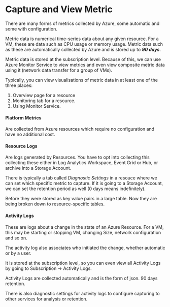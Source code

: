 # Capture and View Metric

There are many forms of metrics collected by Azure, some automatic and some with configuration.

Metric data is numerical time-series data about any given resource. For a VM, these are data such as CPU usage or memory usage. Metric data such as these are automatically collected by Azure and is stored up to ***90 days***.

Metric data is stored at the subscription level. Because of this, we can use Azure Monitor Service to view metrics and even view composite metric data using it (network data transfer for a group of VMs).

Typically, you can view visualisations of metric data in at least one of the three places:
1. Overview page for a resource
2. Monitoring tab for a resource.
3. Using Monitor Service.

#### Platform Metrics

Are collected from Azure resources which require no configuration and have no additional cost.

#### Resource Logs

Are logs generated by Resources. You have to opt into collecting this collecting these either in Log Analytics Workspace, Event Grid or Hub, or archive into a Storage Account.

There is typically a tab called *Diagnostic Settings* in a resouce where we can set which specific metric to capture. If it is going to a Storage Account, we can set the retention period as well (0 days means indefinitely).

Before they were stored as key value pairs in a large table. Now they are being broken down to resource-specific tables.

#### Activity Logs

These are logs about a change in the state of an Azure Resource. For a VM, this may be starting or stopping VM, changing Size, network configuration and so on. 

The activity log also associates who initiated the change, whether automatic or by a user. 

It is stored at the subscription level, so you can even view all Activity Logs by going to Subscription -> Activity Logs.

Activity Logs are collected automatically and is the form of json. 90 days retention.

There is also diagnostic settings for activity logs to configure capturing to other services for analysis or retention.